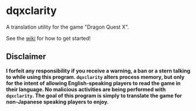 # dqxclarity

A translation utility for the game "Dragon Quest X".

See the [wiki](https://github.com/dqx-translation-project/dqxclarity/wiki) for how to get started!

## Disclaimer

**I forfeit any responsibility if you receive a warning, a ban or a stern talking to while using this program. `dqxclarity` alters process memory, but only for the intent of allowing English-speaking players to read the game in their language. No malicious activities are being performed with `dqxclarity`. The goal of this program is simply to translate the game for non-Japanese speaking players to enjoy.**
